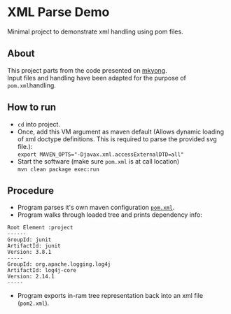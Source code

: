 # XML Parse Demo

Minimal project to demonstrate xml handling using pom files.

## About

This project parts from the code presented on [mkyong](https://mkyong.com/java/how-to-read-xml-file-in-java-dom-parser/).  
Input files and handling have been adapted for the purpose of ```pom.xml```handling.

## How to run

 * ```cd``` into project.
 * Once, add this VM argument as maven default (Allows dynamic loading of xml doctype definitions. This is required to parse the provided svg file.):  
 ```export MAVEN_OPTS="-Djavax.xml.accessExternalDTD=all"```
 * Start the software (make sure ```pom.xml``` is at call location)  
```mvn clean package exec:run```

## Procedure

 * Program parses it's own maven configuration [```pom.xml```](pom.xml).
 * Program walks through loaded tree and prints dependency info:  
```
Root Element :project
------
GroupId: junit
ArtifactId: junit
Version: 3.8.1
-----
GroupId: org.apache.logging.log4j
ArtifactId: log4j-core
Version: 2.14.1
-----
```
 * Program exports in-ram tree representation back into an xml file (```pom2.xml```).



